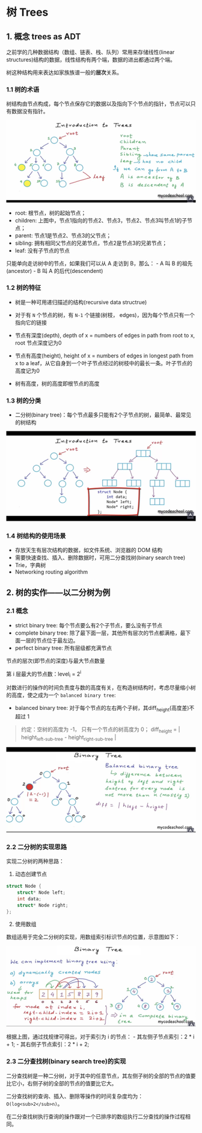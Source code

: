 # 树 Trees

## 1. 概念 trees as ADT

之前学的几种数据结构（数组、链表、栈、队列）常用来存储线性(linear structures)结构的数据，线性结构有两个端，数据的进出都通过两个端。

树这种结构用来表达如家族族谱一般的**层次**关系。

### 1.1 树的术语

树结构由节点构成，每个节点保存它的数据以及指向下个节点的指针，节点可以只有数据没有指针。

![trees-overview](./images/trees-overview.png)

- root: 根节点，树的起始节点；
- children: 上图中，节点1指向的节点2、节点3，节点2、节点3叫节点1的子节点；
- parent: 节点1是节点2、节点3的父节点；
- sibling: 拥有相同父节点的兄弟节点，节点2是节点3的兄弟节点；
- leaf: 没有子节点的节点

只能单向走访树中的节点，如果我们可以从 A 走访到 B，那么：
	- A 叫 B 的祖先(ancestor)
	- B 叫 A 的后代(descendent)

### 1.2 树的特征

- 树是一种可用递归描述的结构(recursive data structrue)

- 对于有 `N` 个节点的树，有 `N-1` 个链接(树枝， edges)，因为每个节点只有一个指向它的链接

- 节点有深度(depth), depth of x = numbers of edges in path from root to x, root 节点深度记为0

- 节点有高度(height), height of x = numbers of edges in longest path from x to a leaf，从它自身到一个叶子节点经过的树枝中的最长一条。叶子节点的高度记为0

- 树有高度，树的高度即根节点的高度

### 1.3 树的分类

- 二分树(binary tree)：每个节点最多只能有2个子节点的树，最简单、最常见的树结构

![binary-tree](./images/binary-tree.png)


### 1.4 树结构的使用场景

- 存放天生有层次结构的数据，如文件系统、浏览器的 DOM 结构
- 需要快速查找、插入、删除数据时，可用二分查找树(binary search tree)
- Trie，字典树
- Networking routing algorithm

## 2. 树的实作——以二分树为例

### 2.1 概念

- strict binary tree: 每个节点要么有2个子节点，要么没有子节点
- complete binary tree: 除了最下面一层，其他所有层次的节点都满格，最下面一层的节点位于最左边。
- perfect binary tree: 所有层级都充满节点

节点的层次(即节点的深度)与最大节点数量

第 i 层最大的节点数：level<sub>i</sub> = 2<sup>i</sup>

对数进行的操作的时间负责度与数的高度有关，在构造树结构时，考虑尽量缩小树的高度，使之成为一个 `balanced binary tree`:

- balanced binary tree: 对于每个节点的左右两个子树，其diff<sub>height</sub>(高度差)不超过 1

> 约定：空树的高度为 -1， 只有一个节点的树高度为 0；
> diff<sub>height</sub> = | height<sub>left-sub-tree</sub> - height<sub>right-sub-tree</sub> |

![diff-height](./images/diff-height.png)

### 2.2 二分树的实现思路

实现二分树的两种思路：

1. 动态创建节点

```c
struct Node {
	struct* Node left;
	int data;
	struct* Node right;
};

```

2. 使用数组

数组适用于完全二分树的实现，用数组索引标识节点的位置，示意图如下：

![tree-index](./images/tree-index.png)

根据上图，通过找规律可得出，对于索引为 i 的节点：
	- 其左侧子节点索引：2 * i + 1;
	- 其右侧子节点索引：2 * i + 2;

### 2.3 二分查找树(binary search tree)的实现

二分查找树是一种二分树，对于其中的任意节点，其左侧子树的全部的节点的值要比它小，右侧子树的全部的节点的值要比它大。

二分查找树的查询、插入、删除等操作的时间复杂度均为：`O(log<sub>2</sub>n)`。

在二分查找树执行查询的操作跟对一个已排序的数组执行二分查找的操作过程相同。






